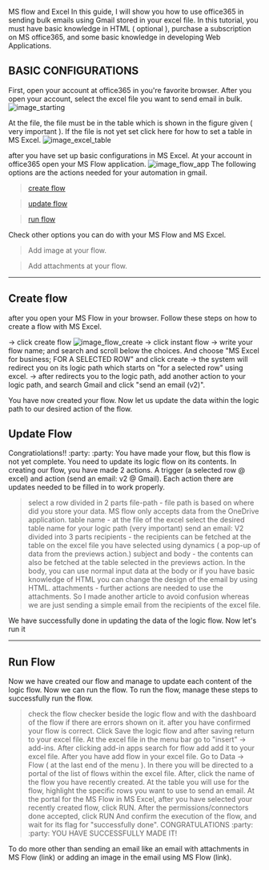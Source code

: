 MS flow and Excel
In this guide, I will show you how to use office365 in sending bulk emails using Gmail stored in your excel file. In this tutorial, you must have basic knowledge in HTML ( optional ), purchase a subscription on MS office365, and some basic knowledge in developing Web Applications.


## BASIC CONFIGURATIONS


First, open your account at office365 in you're favorite browser. After you open your account, select the excel file you want to send email in bulk.
![image_starting](https://i.imgur.com/dAR55sL.png)

At the file, the file must be in the table which is shown in the figure given ( very important ). If the file is not yet set click here for how to set a table in MS Excel.
![image_excel_table](https://i.imgur.com/Co9WujS.png)

after you have set up basic configurations in MS Excel. At your account in office365 open your MS Flow application.
![image_flow_app](https://i.imgur.com/rbcowKz.jpg)
The following options are the actions needed for your automation in gmail.
>[create flow](#create-flow)

>[update flow](#update-flow)

>[run flow](#run-flow)

Check other options you can do with your MS Flow and MS Excel.
> Add image at your flow.

> Add attachments at your flow.


----------------------------------------------
## Create flow

after you open your MS Flow in your browser. Follow these steps on how to create a flow with MS Excel.

-> click create flow
![image_flow_create]()
-> click instant flow
-> write your flow name; and search and scroll below the choices. And choose "MS Excel for business; FOR A SELECTED ROW" and click create
-> the system will redirect you on its logic path which starts on "for a selected row" using excel.
-> after redirects you to the logic path, add another action to your logic path, and search Gmail and click "send an email (v2)".


You have now created your flow. Now let us update the data within the logic path to our desired action of the flow.

## Update Flow

Congratiolations!! :party: :party:
You have made your flow, but this flow is not yet complete. You need to update its logic flow on its contents.
In creating our flow, you have made 2 actions. A trigger (a selected row @ excel) and action (send an email: v2 @ Gmail). Each action there are updates needed to be filled in to work properly.

> select a row
	divided in 2 parts
file-path - file path is based on where did you store your data. MS flow only accepts data from the OneDrive application.
table name - at the file of the excel select the desired table name for your logic path (very important)
>send an email: V2
	divided into 3 parts
recipients - the recipients can be fetched at the table on the excel file you have selected using dynamics ( a pop-up of data from the previews action.)
subject and body - the contents can also be fetched at the table selected in the previews action. In the body, you can use normal input data at the body or if you have basic knowledge of HTML you can change the design of the email by using HTML.
attachments - further actions are needed to use the attachments. So I made another article to avoid confusion whereas we are just sending a simple email from the recipients of the excel file.

We have successfully done in updating the data of the logic flow. Now let's run it

--------------

## Run Flow

Now we have created our flow and manage to update each content of the logic flow. Now we can run the flow. To run the flow, manage these steps to successfully run the flow.

> check the flow checker beside the logic flow and with the dashboard of the flow if there are errors shown on it.
> after you have confirmed your flow is correct. Click Save the logic flow and after saving return to your excel file. At the excel file in the menu bar go to "insert" -> add-ins. After clicking add-in apps search for flow add add it to your excel file.
> After you have add flow in your excel file. Go to Data -> Flow ( at the last end of the menu ). In there you will be directed to a portal of the list of flows within the excel file. After, click the name of the flow you have recently created.
> At the table you will use for the flow, highlight the specific rows you want to use to send an email.
> At the portal for the MS Flow in MS Excel, after you have selected your recently created flow, click RUN.
> After the permissions/connectors done accepted, click RUN
> And confirm the execution of the flow, and wait for its flag for "successfully done".
CONGRATULATIONS :party: :party:
YOU HAVE SUCCESSFULLY MADE IT!

To do more other than sending an email like an email with attachments in MS Flow (link) or adding an image in the email using MS Flow (link).
